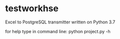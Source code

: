 # testworkhse
Excel to PostgreSQL transmitter written on Python 3.7

for help type in command line:
python project.py -h
